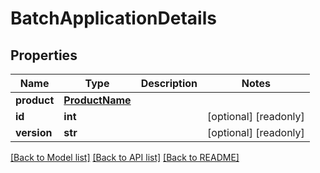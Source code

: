 # BatchApplicationDetails

## Properties
Name | Type | Description | Notes
------------ | ------------- | ------------- | -------------
**product** | [**ProductName**](ProductName.md) |  | 
**id** | **int** |  | [optional] [readonly] 
**version** | **str** |  | [optional] [readonly] 

[[Back to Model list]](../README.md#documentation-for-models) [[Back to API list]](../README.md#documentation-for-api-endpoints) [[Back to README]](../README.md)


